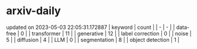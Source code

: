 # arxiv-daily
updated on 2023-05-03 22:05:31.172887
| keyword | count |
| - | - |
| data-free | 0 |
| transformer | 11 |
| generative | 12 |
| label correction | 0 |
| noise | 5 |
| diffusion | 4 |
| LLM | 0 |
| segmentation | 8 |
| object detection | 1 |
